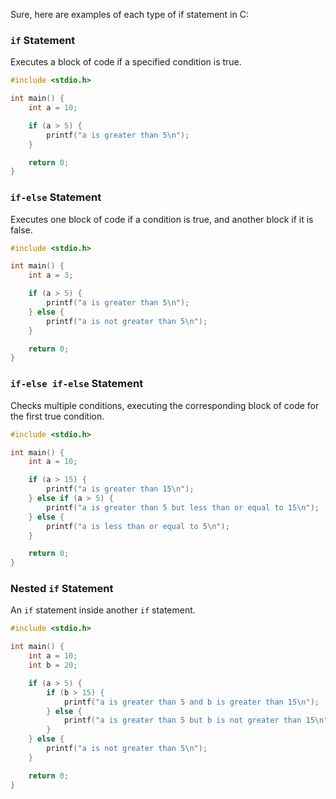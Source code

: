 Sure, here are examples of each type of if statement in C:

### `if` Statement
Executes a block of code if a specified condition is true.

```c
#include <stdio.h>

int main() {
    int a = 10;

    if (a > 5) {
        printf("a is greater than 5\n");
    }

    return 0;
}
```

### `if-else` Statement
Executes one block of code if a condition is true, and another block if it is false.

```c
#include <stdio.h>

int main() {
    int a = 3;

    if (a > 5) {
        printf("a is greater than 5\n");
    } else {
        printf("a is not greater than 5\n");
    }

    return 0;
}
```

### `if-else if-else` Statement
Checks multiple conditions, executing the corresponding block of code for the first true condition.

```c
#include <stdio.h>

int main() {
    int a = 10;

    if (a > 15) {
        printf("a is greater than 15\n");
    } else if (a > 5) {
        printf("a is greater than 5 but less than or equal to 15\n");
    } else {
        printf("a is less than or equal to 5\n");
    }

    return 0;
}
```

### Nested `if` Statement
An `if` statement inside another `if` statement.

```c
#include <stdio.h>

int main() {
    int a = 10;
    int b = 20;

    if (a > 5) {
        if (b > 15) {
            printf("a is greater than 5 and b is greater than 15\n");
        } else {
            printf("a is greater than 5 but b is not greater than 15\n");
        }
    } else {
        printf("a is not greater than 5\n");
    }

    return 0;
}
```

